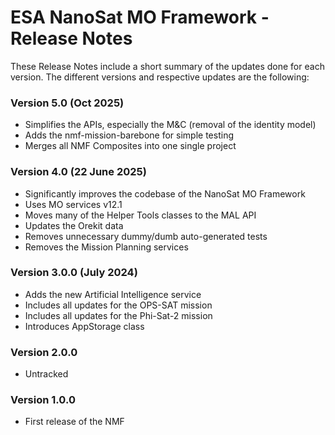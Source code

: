 ESA NanoSat MO Framework - Release Notes
========================

These Release Notes include a short summary of the updates done for each version.
The different versions and respective updates are the following:

### Version 5.0 (Oct 2025)
* Simplifies the APIs, especially the M&C (removal of the identity model)
* Adds the nmf-mission-barebone for simple testing
* Merges all NMF Composites into one single project

### Version 4.0 (22 June 2025)
* Significantly improves the codebase of the NanoSat MO Framework
* Uses MO services v12.1
* Moves many of the Helper Tools classes to the MAL API
* Updates the Orekit data
* Removes unnecessary dummy/dumb auto-generated tests
* Removes the Mission Planning services

### Version 3.0.0 (July 2024)
* Adds the new Artificial Intelligence service
* Includes all updates for the OPS-SAT mission
* Includes all updates for the Phi-Sat-2 mission
* Introduces AppStorage class

### Version 2.0.0
* Untracked

### Version 1.0.0
* First release of the NMF

